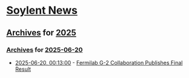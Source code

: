 # [Soylent News](../../../README.md)

## [Archives](../../index.md) for [2025](../index.md)

### [Archives](../../index.md) for [2025-06-20](index.md)

* [2025-06-20, 00:13:00](https://soylentnews.org/article.pl?sid=25/06/18/1445231&from=rss) - [Fermilab G-2 Collaboration Publishes Final Result](https://soylentnews.org/article.pl?sid=25/06/18/1445231&from=rss)

